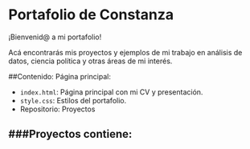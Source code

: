 # Portafolio de Constanza 

¡Bienvenid@ a mi portafolio!

Acá encontrarás mis proyectos y ejemplos de mi trabajo en análisis de datos, ciencia política y otras áreas de mi interés.

##Contenido:
Página principal:
- `index.html`: Página principal con mi CV y presentación.
- `style.css`: Estilos del portafolio.
- Repositorio: Proyectos

###Proyectos contiene:
-

